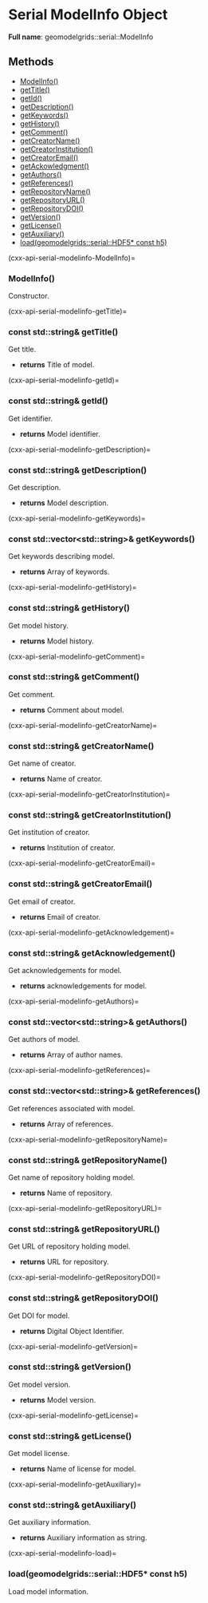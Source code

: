# Serial ModelInfo Object 

**Full name**: geomodelgrids::serial::ModelInfo

## Methods

+ [ModelInfo()](cxx-api-serial-modelinfo-ModelInfo)
+ [getTitle()](cxx-api-serial-modelinfo-getTitle)
+ [getId()](cxx-api-serial-modelinfo-getId)
+ [getDescription()](cxx-api-serial-modelinfo-getDescription)
+ [getKeywords()](cxx-api-serial-modelinfo-getKeywords)
+ [getHistory()](cxx-api-serial-modelinfo-getHistory)
+ [getComment()](cxx-api-serial-modelinfo-getComment)
+ [getCreatorName()](cxx-api-serial-modelinfo-getCreatorName)
+ [getCreatorInstitution()](cxx-api-serial-modelinfo-getCreatorInstitution)
+ [getCreatorEmail()](cxx-api-serial-modelinfo-getCreatorEmail)
+ [getAckowledgment()](cxx-api-serial-modelinfo-getAcknowledgement)
+ [getAuthors()](cxx-api-serial-modelinfo-getAuthors)
+ [getReferences()](cxx-api-serial-modelinfo-getReferences)
+ [getRepositoryName()](cxx-api-serial-modelinfo-getRepositoryName)
+ [getRepositoryURL()](cxx-api-serial-modelinfo-getRepositoryURL)
+ [getRepositoryDOI()](cxx-api-serial-modelinfo-getRepositoryDOI)
+ [getVersion()](cxx-api-serial-modelinfo-getVersion)
+ [getLicense()](cxx-api-serial-modelinfo-getLicense)
+ [getAuxiliary()](cxx-api-serial-modelinfo-getAuxiliary)
+ [load(geomodelgrids::serial::HDF5* const h5)](cxx-api-serial-modelinfo-load)

(cxx-api-serial-modelinfo-ModelInfo)=
### ModelInfo()

Constructor.

(cxx-api-serial-modelinfo-getTitle)=
### const std::string& getTitle()

Get title.

* **returns** Title of model.

(cxx-api-serial-modelinfo-getId)=
### const std::string& getId()

Get identifier.

* **returns** Model identifier.

(cxx-api-serial-modelinfo-getDescription)=
### const std::string& getDescription()

Get description.

* **returns** Model description.

(cxx-api-serial-modelinfo-getKeywords)=
### const std::vector\<std::string\>& getKeywords()

Get keywords describing model.

* **returns** Array of keywords.

(cxx-api-serial-modelinfo-getHistory)=
### const std::string& getHistory()

Get model history.

* **returns** Model history.

(cxx-api-serial-modelinfo-getComment)=
### const std::string& getComment()

Get comment.

* **returns** Comment about model.

(cxx-api-serial-modelinfo-getCreatorName)=
### const std::string& getCreatorName()

Get name of creator.

* **returns** Name of creator.

(cxx-api-serial-modelinfo-getCreatorInstitution)=
### const std::string& getCreatorInstitution()

Get institution of creator.

* **returns** Institution of creator.

(cxx-api-serial-modelinfo-getCreatorEmail)=
### const std::string& getCreatorEmail()

Get email of creator.

* **returns** Email of creator.

(cxx-api-serial-modelinfo-getAcknowledgement)=
### const std::string& getAcknowledgement()

Get acknowledgements for model.

* **returns** acknowledgements for model.

(cxx-api-serial-modelinfo-getAuthors)=
### const std::vector\<std::string\>& getAuthors()

Get authors of model.

* **returns** Array of author names.

(cxx-api-serial-modelinfo-getReferences)=
### const std::vector\<std::string\>& getReferences()

Get references associated with model.

* **returns** Array of references.

(cxx-api-serial-modelinfo-getRepositoryName)=
### const std::string& getRepositoryName()

Get name of repository holding model.

* **returns** Name of repository.

(cxx-api-serial-modelinfo-getRepositoryURL)=
### const std::string& getRepositoryURL()

Get URL of repository holding model.

* **returns** URL for repository.

(cxx-api-serial-modelinfo-getRepositoryDOI)=
### const std::string& getRepositoryDOI()

Get DOI for model.

* **returns** Digital Object Identifier.

(cxx-api-serial-modelinfo-getVersion)=
### const std::string& getVersion()

Get model version.

* **returns** Model version.

(cxx-api-serial-modelinfo-getLicense)=
### const std::string& getLicense()

Get model license.

* **returns** Name of license for model.

(cxx-api-serial-modelinfo-getAuxiliary)=
### const std::string& getAuxiliary()

Get auxiliary information.

* **returns** Auxiliary information as string.

(cxx-api-serial-modelinfo-load)=
### load(geomodelgrids::serial::HDF5* const h5)

Load model information.
